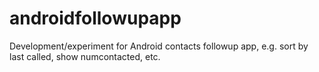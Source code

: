 androidfollowupapp
==================

Development/experiment for Android contacts followup app, e.g. sort by last called, show numcontacted, etc.
